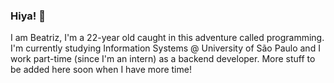 ### Hiya! 🐶
I am Beatriz, I'm a 22-year old caught in this adventure called programming. I'm currently studying Information Systems @ University of São Paulo and I work part-time (since I'm an intern) as a backend developer. More stuff to be added here soon when I have more time!
<!--
**beasabreu/beasabreu** is a ✨ _special_ ✨ repository because its `README.md` (this file) appears on your GitHub profile.

Here are some ideas to get you started:

- 🔭 I’m currently working on ...
- 🌱 I’m currently learning ...
- 👯 I’m looking to collaborate on ...
- 🤔 I’m looking for help with ...
- 💬 Ask me about ...
- 📫 How to reach me: ...
- 😄 Pronouns: ...
- ⚡ Fun fact: ...
-->
